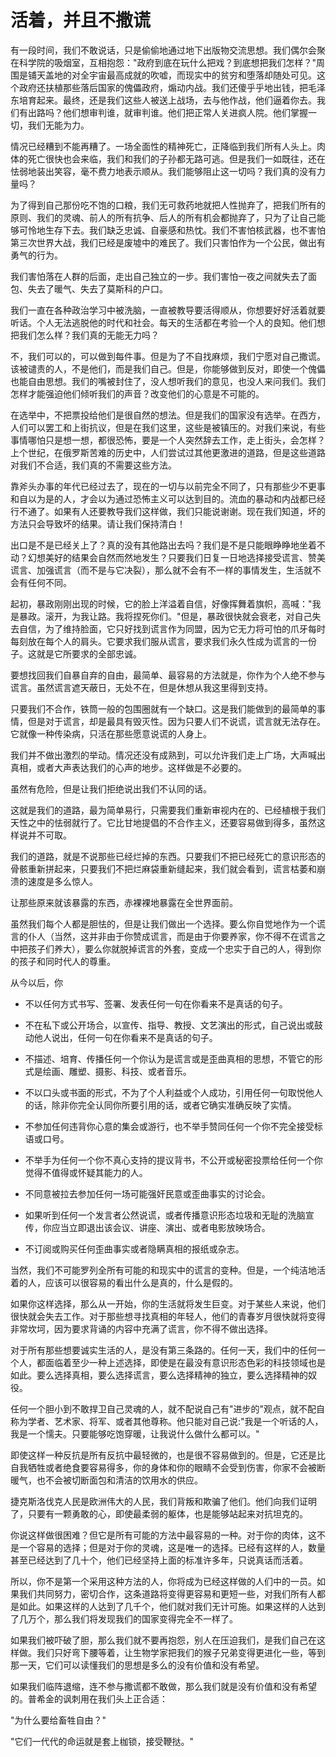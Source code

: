 # 活着，并且不撒谎

有一段时间，我们不敢说话，只是偷偷地通过地下出版物交流思想。我们偶尔会聚在科学院的吸烟室，互相抱怨："政府到底在玩什么把戏？到底想把我们怎样？"周围是铺天盖地的对全宇宙最高成就的吹嘘，而现实中的贫穷和堕落却随处可见。这个政府还扶植那些落后国家的傀儡政府，煽动内战。我们还傻乎乎地出钱，把毛泽东培育起来。最终，还是我们这些人被送上战场，去与他作战，他们逼着你去。我们有出路吗？他们想审判谁，就审判谁。他们把正常人关进疯人院。他们掌握一切，我们无能为力。

情况已经糟到不能再糟了。一场全面性的精神死亡，正降临到我们所有人头上。肉体的死亡很快也会来临，我们和我们的子孙都无路可逃。但是我们一如既往，还在怯弱地装出笑容，毫不费力地表示顺从。我们能够阻止这一切吗？我们真的没有力量吗？

为了得到自己那份吃不饱的口粮，我们无可救药地就把人性抛弃了，把我们所有的原则、我们的灵魂、前人的所有抗争、后人的所有机会都抛弃了，只为了让自己能够可怜地生存下去。我们缺乏忠诚、自豪感和热忱。我们不害怕核武器，也不害怕第三次世界大战，我们已经是废墟中的难民了。我们只害怕作为一个公民，做出有勇气的行为。

我们害怕落在人群的后面，走出自己独立的一步。我们害怕一夜之间就失去了面包、失去了暖气、失去了莫斯科的户口。

我们一直在各种政治学习中被洗脑，一直被教导要活得顺从，你想要好好活着就要听话。个人无法逃脱他的时代和社会。每天的生活都在考验一个人的良知。他们想把我们怎么样？我们真的无能无力吗？

不，我们可以的，可以做到每件事。但是为了不自找麻烦，我们宁愿对自己撒谎。该被谴责的人，不是他们，而是我们自己。但是，你能够做到反对，即使一个傀儡也能自由思想。我们的嘴被封住了，没人想听我们的意见，也没人来问我们。我们怎样才能强迫他们倾听我们的声音？改变他们的心意是不可能的。

在选举中，不把票投给他们是很自然的想法。但是我们的国家没有选举。在西方，人们可以罢工和上街抗议，但是在我们这里，这些是被镇压的。对我们来说，有些事情哪怕只是想一想，都很恐怖，要是一个人突然辞去工作，走上街头，会怎样？上个世纪，在俄罗斯苦难的历史中，人们尝试过其他更激进的道路，但是这些道路对我们不合适，我们真的不需要这些方法。

靠斧头办事的年代已经过去了，现在的一切与以前完全不同了，只有那些少不更事和自以为是的人，才会以为通过恐怖主义可以达到目的。流血的暴动和内战都已经行不通了。如果有人还要教导我们这样做，我们只能说谢谢。现在我们知道，坏的方法只会导致坏的结果。请让我们保持清白！

出口是不是已经关上了？真的没有其他路出去吗？我们是不是只能眼睁睁地坐着不动？幻想美好的结果会自然而然地发生？只要我们日复一日地选择接受谎言、赞美谎言、加强谎言（而不是与它决裂），那么就不会有不一样的事情发生，生活就不会有任何不同。

起初，暴政刚刚出现的时候，它的脸上洋溢着自信，好像挥舞着旗帜，高喊："我是暴政。滚开，为我让路。我将捏死你们。"但是，暴政很快就会衰老，对自己失去自信，为了维持脸面，它只好找到谎言作为同盟，因为它无力将可怕的爪牙每时每刻放在每个人的肩头。它要求我们服从谎言，要求我们永久性成为谎言的一份子。这就是它所要求的全部忠诚。

要想找回我们自暴自弃的自由，最简单、最容易的方法就是，你作为个人绝不参与谎言。虽然谎言遮天蔽日，无处不在，但是休想从我这里得到支持。

只要我们不合作，铁筒一般的包围圈就有一个缺口。这是我们能做到的最简单的事情，但是对于谎言，却是最具有毁灭性。因为只要人们不说谎，谎言就无法存在。它就像一种传染病，只活在那些愿意说谎的人身上。

我们并不做出激烈的举动。情况还没有成熟到，可以允许我们走上广场，大声喊出真相，或者大声表达我们的心声的地步。这样做是不必要的。

虽然有危险，但是让我们拒绝说出我们不认同的话。

这就是我们的道路，最为简单易行，只需要我们重新审视内在的、已经植根于我们天性之中的怯弱就行了。它比甘地提倡的不合作主义，还要容易做到得多，虽然这样说并不可取。

我们的道路，就是不说那些已经烂掉的东西。只要我们不把已经死亡的意识形态的骨骸重新拼起来，只要我们不把烂麻袋重新缝起来，我们就会看到，谎言枯萎和崩溃的速度是多么惊人。

让那些原来就该暴露的东西，赤裸裸地暴露在全世界面前。

虽然我们每个人都是胆怯的，但是让我们做出一个选择。要么你自觉地作为一个谎言的仆人（当然，这并非由于你赞成谎言，而是由于你要养家，你不得不在谎言之中把孩子们养大），要么你就脱掉谎言的外套，变成一个忠实于自己的人，得到你的孩子和同时代人的尊重。

从今以后，你

* 不以任何方式书写、签署、发表任何一句在你看来不是真话的句子。

* 不在私下或公开场合，以宣传、指导、教授、文艺演出的形式，自己说出或鼓动他人说出，任何一句在你看来不是真话的句子。

* 不描述、培育、传播任何一个你认为是谎言或是歪曲真相的思想，不管它的形式是绘画、雕塑、摄影、科技、或者音乐。

* 不以口头或书面的形式，不为了个人利益或个人成功，引用任何一句取悦他人的话，除非你完全认同你所要引用的话，或者它确实准确反映了实情。

* 不参加任何违背你心意的集会或游行，也不举手赞同任何一个你不完全接受标语或口号。

* 不举手为任何一个你不真心支持的提议背书，不公开或秘密投票给任何一个你觉得不值得或怀疑其能力的人。

* 不同意被拉去参加任何一场可能强奸民意或歪曲事实的讨论会。

* 如果听到任何一个发言者公然说谎，或者传播意识形态垃圾和无耻的洗脑宣传，你应当立即退出该会议、讲座、演出、或者电影放映场合。

* 不订阅或购买任何歪曲事实或者隐瞒真相的报纸或杂志。

当然，我们不可能罗列全所有可能的和现实中的谎言的变种。但是，一个纯洁地活着的人，应该可以很容易的看出什么是真的，什么是假的。

如果你这样选择，那么从一开始，你的生活就将发生巨变。对于某些人来说，他们很快就会失去工作。对于那些想寻找真相的年轻人，他们的青春岁月很快就将变得非常坎坷，因为要求背诵的内容中充满了谎言，你不得不做出选择。

对于所有那些想要诚实生活的人，是没有第三条路的。任何一天，我们中的任何一个人，都面临着至少一种上述选择，即使是在最没有意识形态色彩的科技领域也是如此。要么选择真相，要么选择谎言，要么选择精神的独立，要么选择精神的奴役。

任何一个胆小到不敢捍卫自己灵魂的人，就不配说自己有"进步的"观点，就不配自称为学者、艺术家、将军、或者其他尊称。他只能对自己说:"我是一个听话的人，我是一个懦夫。只要能够吃饱穿暖，让我说什么做什么都可以。"

即使这样一种反抗是所有反抗中最轻微的，也是很不容易做到的。但是，它还是比自我牺牲或者绝食要容易得多，你的身体和你的眼睛不会受到伤害，你家不会被断暖气，也不会被切断面包和清洁的饮用水的供应。

捷克斯洛伐克人民是欧洲伟大的人民，我们背叛和欺骗了他们。他们向我们证明了，只要有一颗勇敢的心，即使最柔弱的躯体，也是能够站起来对抗坦克的。

你说这样做很困难？但它是所有可能的方法中最容易的一种。对于你的肉体，这不是一个容易的选择；但是对于你的灵魂，这是唯一的选择。已经有这样的人，数量甚至已经达到了几十个，他们已经坚持上面的标准许多年，只说真话而活着。

所以，你不是第一个采用这种方法的人，你将成为已经这样做的人们中的一员。如果我们共同努力，密切合作，这条道路将变得更容易和更短一些，对我们所有人都是如此。如果这样的人达到了几千个，他们就对我们无计可施。如果这样的人达到了几万个，那么我们将发现我们的国家变得完全不一样了。

如果我们被吓破了胆，那么我们就不要再抱怨，别人在压迫我们，是我们自己在这样做。我们只好弯下腰等着，让生物学家把我们的猴子兄弟变得更进化一些，等到那一天，它们可以读懂我们的思想是多么的没有价值和没有希望。

如果我们临阵退缩，连不参与撒谎都不敢做，那么我们就是没有价值和没有希望的。普希金的讽刺用在我们头上正合适：

"为什么要给畜牲自由？"

"它们一代代的命运就是套上枷锁，接受鞭挞。"


